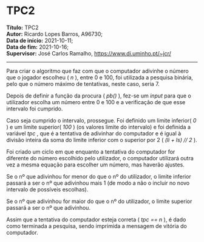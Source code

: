 # TPC2

**Título:** TPC2                                                       
**Autor:**  Ricardo Lopes Barros, A96730;                             
**Data de início:** 2021-10-11;   
**Data de fim:** 2021-10-16;   
**Supervisor:** José Carlos Ramalho, https://www.di.uminho.pt/~jcr/

----



Para criar o algoritmo que faz com que o computador adivinhe o número que o jogador escolheu ( _n_ ), entre 0 e 100, foi utilizada a pesquisa binária, pelo que o número máximo de tentativas, neste caso, seria 7.

Depois de definir a função da procura ( _pb()_ ), fez-se um _input_ para que o utilizador escolha um número entre 0 e 100 e a verificação de que esse intervalo foi cumprido.

Caso seja cumprido o intervalo, prossegue. Foi definido um limite inferior( _0_ ) e um limite superior( _100_ ) (os valores limite do intervalo) e foi definida a variável _tpc_ , que é a tentativa de adivinhar do computador e é igual à divisão inteira da soma do limite inferior com o superior por 2 ( _(li + ls) // 2_ ).

Foi criado um ciclo em que enquanto a tentativa do computador for diferente do número escolhido pelo utilizador, o computador utilizará outra vez a mesma equação para escolher um número, mas haverão ajustes.

Se o nº que adivinhou for menor do que o nº do utilizador, o limite inferior passará a ser o nº que adivinhou mais 1 (de modo a não o incluir no novo intervalo de possíveis escolhas).

Se o nº que adivinhou for maior do que o nº do utilizador, o limite superior passará a ser o nº que adivinhou.

Assim que a tentativa do computador esteja correta ( _tpc == n_ ), é dado como terminada a pesquisa, sendo imprimida a mensagem de vitória do computador.
